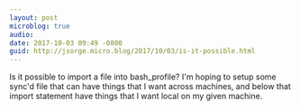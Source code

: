 ```yaml
---
layout: post
microblog: true
audio: 
date: 2017-10-03 09:49 -0800
guid: http://jsorge.micro.blog/2017/10/03/is-it-possible.html
---
```

Is it possible to import a file into bash_profile? I'm hoping to setup some sync'd file that can have things that I want across machines, and below that import statement have things that I want local on my given machine.
